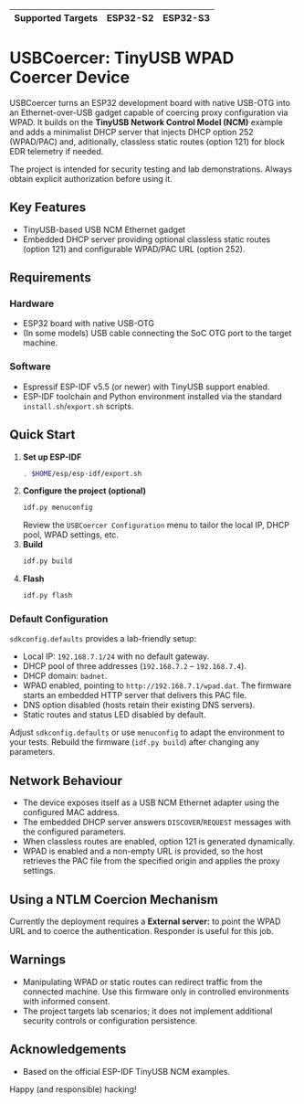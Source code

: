 | Supported Targets | ESP32-S2 | ESP32-S3 |
| ----------------- | -------- | -------- |

# USBCoercer: TinyUSB WPAD Coercer Device

USBCoercer turns an ESP32 development board with native USB-OTG into an Ethernet-over-USB gadget capable of coercing proxy configuration via WPAD. It builds on the **TinyUSB Network Control Model (NCM)** example and adds a minimalist DHCP server that injects DHCP option 252 (WPAD/PAC) and, aditionally, classless static routes (option 121) for block EDR telemetry if needed.

The project is intended for security testing and lab demonstrations. Always obtain explicit authorization before using it.

## Key Features

- TinyUSB-based USB NCM Ethernet gadget
- Embedded DHCP server providing optional classless static routes (option 121) and configurable WPAD/PAC URL (option 252).

## Requirements

### Hardware

- ESP32 board with native USB-OTG
- (In some models) USB cable connecting the SoC OTG port to the target machine.
  
### Software

- Espressif ESP-IDF v5.5 (or newer) with TinyUSB support enabled.
- ESP-IDF toolchain and Python environment installed via the standard `install.sh`/`export.sh` scripts.

## Quick Start

1. **Set up ESP-IDF**
   ```bash
   . $HOME/esp/esp-idf/export.sh
   ```
2. **Configure the project (optional)**
   ```bash
   idf.py menuconfig
   ```
   Review the `USBCoercer Configuration` menu to tailor the local IP, DHCP pool, WPAD settings, etc.
3. **Build**
   ```bash
   idf.py build
   ```
4. **Flash**
   ```bash
   idf.py flash
   ```

### Default Configuration

`sdkconfig.defaults` provides a lab-friendly setup:

- Local IP: `192.168.7.1/24` with no default gateway.
- DHCP pool of three addresses (`192.168.7.2` – `192.168.7.4`).
- DHCP domain: `badnet`.
- WPAD enabled, pointing to `http://192.168.7.1/wpad.dat`. The firmware starts an embedded HTTP server that delivers this PAC file.
- DNS option disabled (hosts retain their existing DNS servers).
- Static routes and status LED disabled by default.

Adjust `sdkconfig.defaults` or use `menuconfig` to adapt the environment to your tests. Rebuild the firmware (`idf.py build`) after changing any parameters.

## Network Behaviour

- The device exposes itself as a USB NCM Ethernet adapter using the configured MAC address.
- The embedded DHCP server answers `DISCOVER`/`REQUEST` messages with the configured parameters.
- When classless routes are enabled, option 121 is generated dynamically.
- WPAD is enabled and a non-empty URL is provided, so the host retrieves the PAC file from the specified origin and applies the proxy settings.

## Using a NTLM Coercion Mechanism

Currently the deployment requires a **External server:** to point the WPAD URL and to coerce the authentication. Responder is useful for this job. 

## Warnings

- Manipulating WPAD or static routes can redirect traffic from the connected machine. Use this firmware only in controlled environments with informed consent.
- The project targets lab scenarios; it does not implement additional security controls or configuration persistence.

## Acknowledgements

- Based on the official ESP-IDF TinyUSB NCM examples.

Happy (and responsible) hacking!
